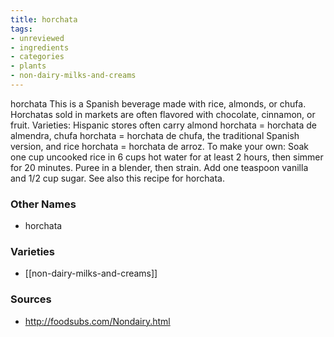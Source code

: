 ```yaml
---
title: horchata
tags:
- unreviewed
- ingredients
- categories
- plants
- non-dairy-milks-and-creams
---
```

horchata This is a Spanish beverage made with rice, almonds, or chufa. Horchatas sold in markets are often flavored with chocolate, cinnamon, or fruit. Varieties: Hispanic stores often carry almond horchata = horchata de almendra, chufa horchata = horchata de chufa, the traditional Spanish version, and rice horchata = horchata de arroz. To make your own: Soak one cup uncooked rice in 6 cups hot water for at least 2 hours, then simmer for 20 minutes. Puree in a blender, then strain. Add one teaspoon vanilla and 1/2 cup sugar. See also this recipe for horchata.

### Other Names

* horchata

### Varieties

* [[non-dairy-milks-and-creams]]

### Sources
* http://foodsubs.com/Nondairy.html
